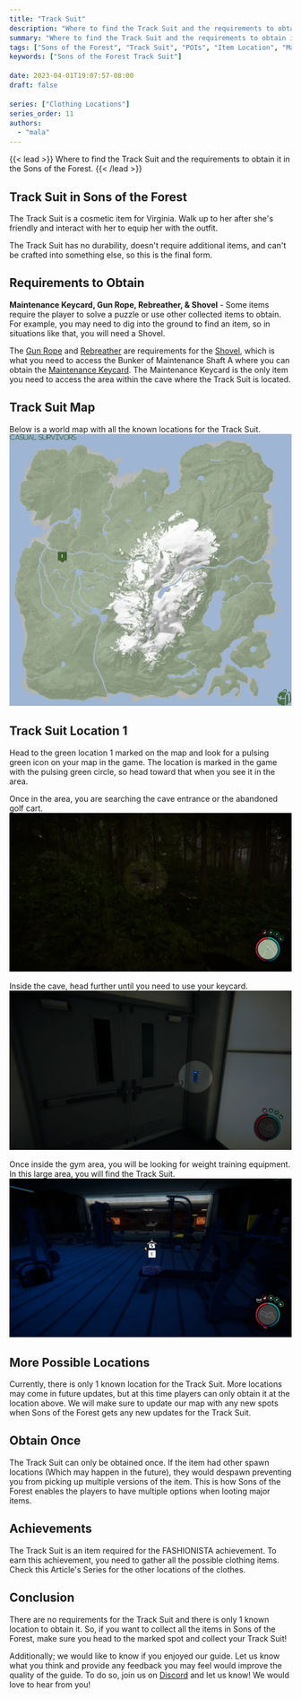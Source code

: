 ```yaml
---
title: "Track Suit"
description: "Where to find the Track Suit and the requirements to obtain it in the Sons of the Forest."
summary: "Where to find the Track Suit and the requirements to obtain it. Click here to learn more about it!"
tags: ["Sons of the Forest", "Track Suit", "POIs", "Item Location", "Map"]
keywords: ["Sons of the Forest Track Suit"]

date: 2023-04-01T19:07:57-08:00
draft: false

series: ["Clothing Locations"]
series_order: 11
authors:
  - "mala"
---
```


{{< lead >}}
Where to find the Track Suit and the requirements to obtain it in the Sons of the Forest.
{{< /lead >}}

## Track Suit in Sons of the Forest
The Track Suit is a cosmetic item for Virginia. Walk up to her after she's friendly and interact with her to equip her with the outfit. 

The Track Suit has no durability, doesn't require additional items, and can't be crafted into something else, so this is the final form.

## Requirements to Obtain
**Maintenance Keycard, Gun Rope, Rebreather, & Shovel** - Some items require the player to solve a puzzle or use other collected items to obtain. For example, you may need to dig into the ground to find an item, so in situations like that, you will need a Shovel. 

The [Gun Rope](/sons-of-the-forest/guides/rope-gun/) and [Rebreather](/sons-of-the-forest/guides/rebreather/) are requirements for the [Shovel](/sons-of-the-forest/guides/shovel/), which is what you need to access the Bunker of Maintenance Shaft A where you can obtain the [Maintenance Keycard](/sons-of-the-forest/guides/maintenance-keycard/). The Maintenance Keycard is the only item you need to access the area within the cave where the Track Suit is located.

## Track Suit Map
Below is a world map with all the known locations for the Track Suit.
![Sons of the Forest Track Suit Location](img/map.webp)

## Track Suit Location 1
Head to the green location 1 marked on the map and look for a pulsing green icon on your map in the game. The location is marked in the game with the pulsing green circle, so head toward that when you see it in the area.

Once in the area, you are searching the cave entrance or the abandoned golf cart.
![Sons of the Forest Track Suit Cave Entrance](img/cave_entrance.webp)

Inside the cave, head further until you need to use your keycard.
![Sons of the Forest Track Suit Keycard Entrance](img/keycard_entrance.webp)

Once inside the gym area, you will be looking for weight training equipment. In this large area, you will find the Track Suit.
![Sons of the Forest Track Suit on Body](featured.webp)

## More Possible Locations
Currently, there is only 1 known location for the Track Suit. More locations may come in future updates, but at this time players can only obtain it at the location above.
We will make sure to update our map with any new spots when Sons of the Forest gets any new updates for the Track Suit.

## Obtain Once
The Track Suit can only be obtained once. If the item had other spawn locations (Which may happen in the future), they would despawn preventing you from picking up multiple versions of the item. This is how Sons of the Forest enables the players to have multiple options when looting major items. 

## Achievements 
The Track Suit is an item required for the FASHIONISTA achievement. To earn this achievement, you need to gather all the possible clothing items. Check this Article's Series for the other locations of the clothes. 

## Conclusion
There are no requirements for the Track Suit and there is only 1 known location to obtain it. So, if you want to collect all the items in Sons of the Forest, make sure you head to the marked spot and collect your Track Suit!

Additionally; we would like to know if you enjoyed our guide. Let us know what you think and provide any feedback you may feel would improve the quality of the guide. To do so, join us on [Discord](https://discord.gg/ZXp93XsKnN) and let us know! We would love to hear from you! 